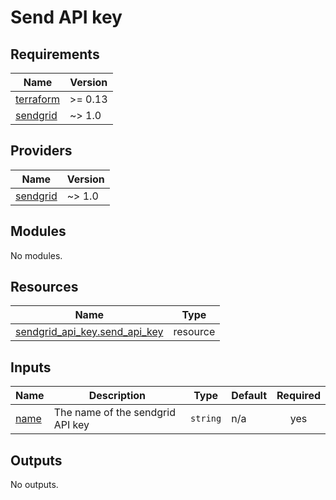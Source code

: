 # Send API key

<!-- BEGIN_TF_DOCS -->
## Requirements

| Name | Version |
|------|---------|
| <a name="requirement_terraform"></a> [terraform](#requirement\_terraform) | >= 0.13 |
| <a name="requirement_sendgrid"></a> [sendgrid](#requirement\_sendgrid) | ~> 1.0 |

## Providers

| Name | Version |
|------|---------|
| <a name="provider_sendgrid"></a> [sendgrid](#provider\_sendgrid) | ~> 1.0 |

## Modules

No modules.

## Resources

| Name | Type |
|------|------|
| [sendgrid_api_key.send_api_key](https://registry.terraform.io/providers/anna-money/sendgrid/latest/docs/resources/api_key) | resource |

## Inputs

| Name | Description | Type | Default | Required |
|------|-------------|------|---------|:--------:|
| <a name="input_name"></a> [name](#input\_name) | The name of the sendgrid API key | `string` | n/a | yes |

## Outputs

No outputs.
<!-- END_TF_DOCS -->
